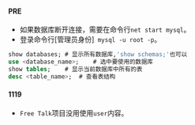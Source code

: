 #### PRE

* 如果数据库断开连接，需要在命令行`net start mysql`。
* 登录命令行[管理员身份]` mysql -u root -p`。

```sql
show databases;	# 显示所有数据库,'show schemas;'也可以
use <database_name>;	# 选中要使用的数据库
show tables;	# 显示当前数据库中所有的表
desc <table_name>;	# 查看表结构
```

#### 1119

* `Free Talk`项目没用使用`user`内容。
